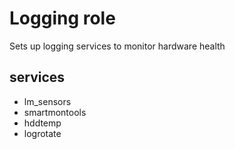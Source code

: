 # Logging role

Sets up logging services to monitor hardware health

## services
- lm_sensors
- smartmontools
- hddtemp
- logrotate